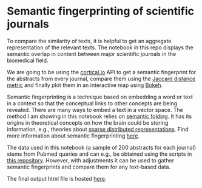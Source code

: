 # Semantic fingerprinting of scientific journals

To compare the similarity of texts, it is helpful to get an aggregate representation of the relevant texts. The notebook in this repo displays the semantic overlap in content between major scientific journals in the biomedical field.

We are going to be using the [cortical.io](http://cortical.io) API to get a semantic fingerprint for the abstracts from every journal, compare them using the [Jaccard distance metric](https://en.wikipedia.org/wiki/Jaccard_index) and finally plot them in an interactive map using [Bokeh](https://bokeh.pydata.org/en/latest).

Semantic fingerprinting is a technique based on embedding a word or text in a context so that the conceptual links to other concepts are being revealed. There are many ways to embed a text in a vector space. The method I am showing in this notebook relies on [semantic folding](https://en.wikipedia.org/wiki/Semantic_folding). It has its origins in theoretical concepts on how the brain could be storing information, e.g., theories about [sparse distributed representations](https://arxiv.org/ftp/arxiv/papers/1503/1503.07469.pdf).
Find more information about semantic fingerprinting [here](http://www.cortical.io/technology_semantic.html).

The data used in this notebook (a sample of 200 abstracts for each journal) stems from Pubmed queries and can e.g., be obtained using the scripts in [this repository](https://github.com/wiheto/readabilityinscience). However, with adjustments it can be used to gather semantic fingerprints and compare them for any text-based data.

The final output html file is hosted [here](http://bcschiffler.com/journals_200.html).
